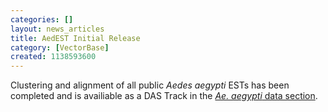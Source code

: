 ```yaml
---
categories: []
layout: news_articles
title: AedEST Initial Release
category: [VectorBase]
created: 1138593600
---
```

Clustering and alignment of all public <i>Aedes aegypti</i> ESTs has been completed and is availiable as a DAS Track in the <a href="/organisms/aedes-aegypti"><i>Ae. aegypti</i> data section</a>.
